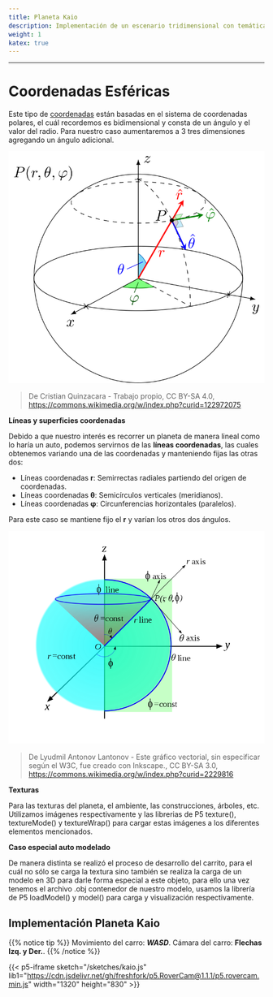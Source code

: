 ```yaml
---
title: Planeta Kaio
description: Implementación de un escenario tridimensional con temática del Planeta Kaio de Dragon Ball. Se usan conceptos de espacios, cámara, perspectiva y texturas.
weight: 1
katex: true
---
```


<!-- {{% notice warning %}}
**Workshop**  
Implement an image processing web app supporting different image kernels and supporting:  
**-** Image histogram visualization.  
**-** Different lightness (coloring brightness) tools.
{{% /notice %}} -->

---

# Coordenadas Esféricas

Este tipo de [coordenadas](https://es.wikipedia.org/wiki/Coordenadas_esf%C3%A9ricas) están basadas en el sistema de coordenadas polares, el cuál recordemos es bidimensional y consta de un ángulo y el valor del radio. Para nuestro caso aumentaremos a 3 tres dimensiones agregando un ángulo adicional.

![Coordenadas](/sketches/coords2.png) 
> De Cristian Quinzacara - Trabajo propio, CC BY-SA 4.0, https://commons.wikimedia.org/w/index.php?curid=122972075

**Líneas y superficies coordenadas** 

Debido a que nuestro interés es recorrer un planeta de manera lineal como lo haría un auto, podemos servirnos de las **líneas coordenadas**, las cuales obtenemos variando una de las coordenadas y manteniendo fijas las otras dos:

* Líneas coordenadas **r**: Semirrectas radiales partiendo del origen de coordenadas.
* Líneas coordenadas **θ**: Semicírculos verticales (meridianos).
* Líneas coordenadas **φ**: Circunferencias horizontales (paralelos).

Para este caso se mantiene fijo el **r** y varían los otros dos ángulos.

![Coordenadas](/sketches/coords.png) 
> De Lyudmil Antonov Lantonov - Este gráfico vectorial, sin especificar según el W3C, fue creado con Inkscape., CC BY-SA 3.0, https://commons.wikimedia.org/w/index.php?curid=2229816

<!-- 
![Coordenadas](/sketches/coordsplane.png) 
> De Gonfer, CC BY-SA 3.0, https://commons.wikimedia.org/w/index.php?curid=1716817
-->

**Texturas** 

Para las texturas del planeta, el ambiente, las construcciones, árboles, etc. Utilizamos imágenes respectivamente y las librerias de P5 texture(), textureMode() y textureWrap() para cargar estas imágenes a los diferentes elementos mencionados. 

**Caso especial auto modelado** 

De manera distinta se realizó el proceso de desarrollo del carrito, para el cuál no sólo se carga la textura sino también se realiza la carga de un modelo en 3D para darle forma especial a este objeto, para ello una vez tenemos el archivo .obj contenedor de nuestro modelo, usamos la librería de P5 loadModel() y model() para carga y visualización respectivamente.


<!-- 
$$
\left [ x,y \right ]
\=
(i\cdot 1) + (h\cdot 2) + (g\cdot 3)
$$
-->

## Implementación Planeta Kaio

{{% notice tip %}}
Movimiento del carro: _**WASD**_. Cámara del carro: **Flechas Izq. y Der.**.
{{% /notice %}}

{{< p5-iframe sketch="/sketches/kaio.js" lib1="https://cdn.jsdelivr.net/gh/freshfork/p5.RoverCam@1.1.1/p5.rovercam.min.js" width="1320" height="830" >}}
<!-- {{< p5-iframe sketch="/sketches/kaio.js" width="520" height="530" >}} -->